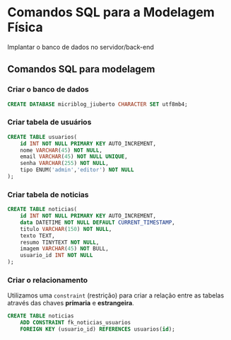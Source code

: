 # Comandos SQL para a Modelagem Física

Implantar o banco de dados no servidor/back-end

## Comandos SQL para modelagem

### Criar o banco de dados

```sql
CREATE DATABASE micriblog_jiuberto CHARACTER SET utf8mb4;
```

### Criar tabela de usuários

```sql
CREATE TABLE usuarios(
    id INT NOT NULL PRIMARY KEY AUTO_INCREMENT,
    nome VARCHAR(45) NOT NULL,
    email VARCHAR(45) NOT NULL UNIQUE,
    senha VARCHAR(255) NOT NULL,
    tipo ENUM('admin','editor') NOT NULL
);
```

### Criar tabela de noticias

```sql
CREATE TABLE noticias(
    id INT NOT NULL PRIMARY KEY AUTO_INCREMENT,
    data DATETIME NOT NULL DEFAULT CURRENT_TIMESTAMP,
    titulo VARCHAR(150) NOT NULL,
    texto TEXT,
    resumo TINYTEXT NOT NULL,
    imagem VARCHAR(45) NOT BULL,
    usuario_id INT NOT NULL
);
```

### Criar o relacionamento

Utilizamos uma `constraint` (restrição) para criar a relação entre as tabelas através das chaves **prímaria** e **estrangeira**.

```sql
CREATE TABLE noticias
    ADD CONSTRAINT fk_noticias_usuarios
    FOREIGN KEY (usuario_id) REFERENCES usuarios(id);

```
